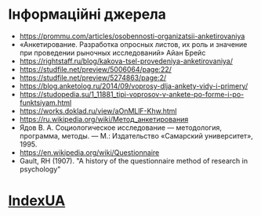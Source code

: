  # Інформаційні джерела

* https://prommu.com/articles/osobennosti-organizatsii-anketirovaniya
* «Анкетирование. Разработка опросных листов, их роль и значение при проведении рыночных исследований» 	Айан Брейс
* https://rightstaff.ru/blog/kakova-tsel-provedeniya-anketirovaniya/
* https://studfile.net/preview/5006064/page:22/
* https://studfile.net/preview/5274863/page:2/
* https://blog.anketolog.ru/2014/09/voprosy-dlja-ankety-vidy-i-primery/
* https://studopedia.su/1_11881_tipi-voprosov-v-ankete-po-forme-i-po-funktsiyam.html
* https://works.doklad.ru/view/aOnMLlF-Khw.html
* https://ru.wikipedia.org/wiki/Метод_анкетирования 
* Ядов В. А. Социологическое исследование — методология, программа, методы. — М.: Издательство «Самарский университет», 1995.
* https://en.wikipedia.org/wiki/Questionnaire
* Gault, RH (1907). "A history of the questionnaire method of research in psychology"

# [IndexUA](https://github.com/ip-85/System-Dynamics/blob/master/Theory/IndexUA.md)
